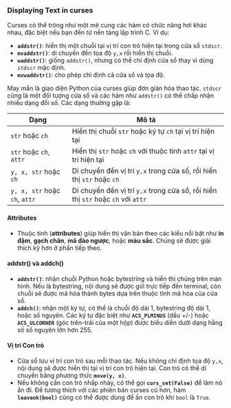 ### Displaying Text in curses

Curses có thể trông như một mê cung các hàm có chức năng hơi khác nhau, đặc biệt nếu bạn đến từ nền tảng lập trình C. Ví dụ:

- **`addstr()`**: hiển thị một chuỗi tại vị trí con trỏ hiện tại trong cửa sổ `stdscr`.
- **`mvaddstr()`**: di chuyển đến tọa độ `y,x` rồi hiển thị chuỗi.
- **`waddstr()`**: giống `addstr()`, nhưng có thể chỉ định cửa sổ thay vì dùng `stdscr` mặc định.
- **`mvwaddstr()`**: cho phép chỉ định cả cửa sổ và tọa độ.

May mắn là giao diện Python của curses giúp đơn giản hóa thao tác. `stdscr` cũng là một đối tượng cửa sổ và các hàm như `addstr()` có thể chấp nhận nhiều dạng đối số. Các dạng thường gặp là:

| Dạng                             | Mô tả                                                                           |
|----------------------------------|---------------------------------------------------------------------------------|
| `str` hoặc `ch`                  | Hiển thị chuỗi `str` hoặc ký tự `ch` tại vị trí hiện tại                        |
| `str` hoặc `ch`, `attr`          | Hiển thị `str` hoặc `ch` với thuộc tính `attr` tại vị trí hiện tại              |
| `y, x, str` hoặc `ch`            | Di chuyển đến vị trí `y,x` trong cửa sổ, rồi hiển thị `str` hoặc `ch`           |
| `y, x, str` hoặc `ch`, `attr`    | Di chuyển đến vị trí `y,x` trong cửa sổ, rồi hiển thị `str` hoặc `ch` với `attr` |

#### Attributes

- Thuộc tính (**attributes**) giúp hiển thị văn bản theo các kiểu nổi bật như **in đậm**, **gạch chân**, **mã đảo ngược**, hoặc **màu sắc**. Chúng sẽ được giải thích kỹ hơn ở phần tiếp theo.

#### addstr() và addch()

- **`addstr()`**: nhận chuỗi Python hoặc bytestring và hiển thị chúng trên màn hình. Nếu là bytestring, nội dung sẽ được gửi trực tiếp đến terminal, còn chuỗi sẽ được mã hóa thành bytes dựa trên thuộc tính mã hóa của cửa sổ.
- **`addch()`**: nhận một ký tự, có thể là chuỗi độ dài 1, bytestring độ dài 1, hoặc số nguyên. Các ký tự đặc biệt như **`ACS_PLMINUS`** (dấu +/-) hoặc **`ACS_ULCORNER`** (góc trên-trái của một hộp) được biểu diễn dưới dạng hằng số số nguyên lớn hơn 255.

#### Vị trí Con trỏ

- Cửa sổ lưu vị trí con trỏ sau mỗi thao tác. Nếu không chỉ định tọa độ `y,x`, nội dung sẽ được hiển thị tại vị trí con trỏ hiện tại. Con trỏ có thể di chuyển bằng phương thức **`move(y, x)`**.
- Nếu không cần con trỏ nhấp nháy, có thể gọi **`curs_set(False)`** để làm nó ẩn đi. Để tương thích với các phiên bản curses cũ hơn, hàm **`leaveok(bool)`** cũng có thể được dùng để ẩn con trỏ khi `bool` là `True`.
